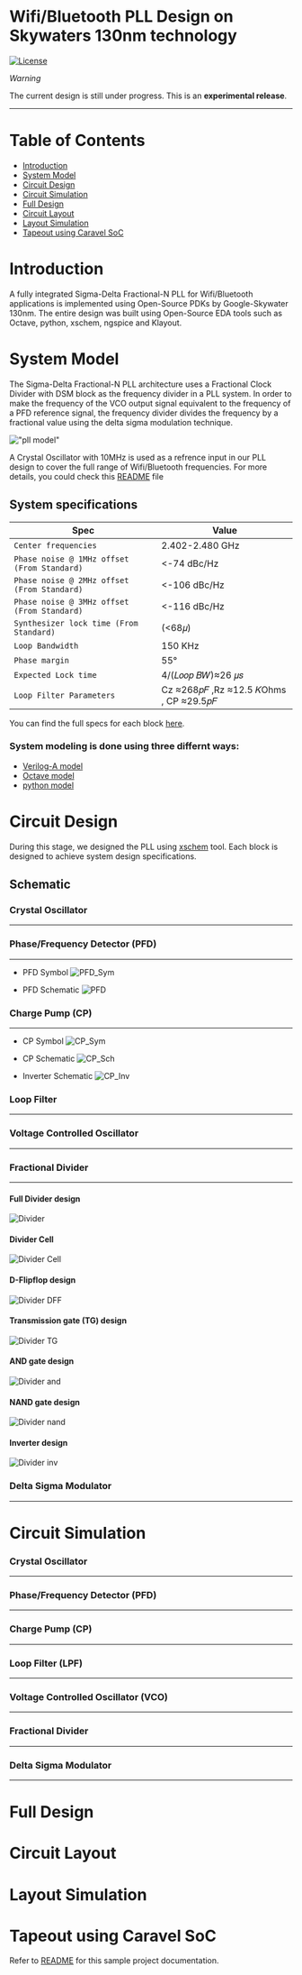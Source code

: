 # Wifi/Bluetooth PLL Design on Skywaters 130nm technology

[![License](https://img.shields.io/github/license/mabrains/PLL_design)](LICENSE) 

*Warning*

   The current design is still under progress. This is an **experimental release**.

----------------------
# Table of Contents

- [Introduction](#introduction)
- [System Model](#system-model)
- [Circuit Design](#circuit-design)
- [Circuit Simulation](#circuit-simulation)
- [Full Design](#full-design)
- [Circuit Layout](#circuit-layout)
- [Layout Simulation](#layout-simulation)
- [Tapeout using Caravel SoC](#tapeout-using-caravel-soc)

# Introduction

A fully integrated Sigma-Delta Fractional-N PLL for Wifi/Bluetooth applications is implemented using Open-Source PDKs by Google-Skywater 130nm. The entire design was built using Open-Source EDA tools such as Octave, python, xschem, ngspice and Klayout.


# System Model

The Sigma-Delta Fractional-N PLL architecture uses a Fractional Clock Divider with DSM block as the frequency divider in a PLL system. In order to make the frequency of the VCO output signal equivalent to the frequency of a PFD reference signal, the frequency divider divides the frequency by a fractional value using the delta sigma modulation technique. 

!["pll model"](images/model_fractional_n_pll.png)

A Crystal Oscillator with 10MHz is used as a refrence input in our PLL design to cover the full range of Wifi/Bluetooth frequencies. For more details, you could check this [README](pll/system/design_specs/README.md) file

## System specifications 

| Spec | Value |
| --- | --- |
| `Center frequencies` | 2.402-2.480 GHz|
| `Phase noise @ 1MHz offset (From Standard)` |<-74 dBc/Hz |
| `Phase noise @ 2MHz offset (From Standard) ` |<-106 dBc/Hz|
| `Phase noise @ 3MHz offset (From Standard)` | <-116 dBc/Hz |
| `Synthesizer lock time (From Standard)  ` | (<68𝜇)|
| `Loop Bandwidth` | 150 KHz|
| `Phase margin ` | 55°|
| ` Expected Lock time   ` | 4/(𝐿𝑜𝑜𝑝 𝐵𝑊)≈26 𝜇𝑠|
| `Loop Filter Parameters` | Cz ≈268𝑝𝐹 ,Rz ≈12.5 𝐾Ohms , CP ≈29.5𝑝𝐹|

You can find the full specs for each block [here](pll/system/design_specs/Specs.md).

### System modeling is done using three differnt ways: 
  - [Verilog-A model](pll/system/verilog-A_model/README.md)
  - [Octave model](pll/system/octave_model/System_Modeling.md)
  - [python model](pll/system/python_model/README.md)


# Circuit Design

During this stage, we designed the PLL using [xschem](https://github.com/StefanSchippers/xschem) tool. Each block is designed to achieve system design specifications. 

## Schematic 

### Crystal Oscillator
----------------------

### Phase/Frequency Detector (PFD) 
----------------------------------

- PFD Symbol
![PFD_Sym](images/schematics/pfd.png)

- PFD Schematic 
![PFD](images/schematics/pfd.png)

### Charge Pump (CP)
--------------------

- CP Symbol
![CP_Sym](images/symbols/cp.png)

- CP Schematic 
![CP_Sch](images/schematics/cp.png)

- Inverter Schematic 
![CP_Inv](images/schematics/cp_inv.png)

### Loop Filter
---------------

### Voltage Controlled Oscillator 
---------------------------------

### Fractional Divider
----------------------
#### Full Divider design
![Divider](images/schematics/divider.png)

#### Divider Cell 
![Divider Cell](images/schematics/divider_cell.png)

#### D-Flipflop design
![Divider DFF](images/schematics/divider_dff.png)

#### Transmission gate (TG) design
![Divider TG](images/schematics/divider_tg.png)

#### AND gate design
![Divider and](images/schematics/divider_and.png)

#### NAND gate design
![Divider nand](images/schematics/divider_nand.png)

#### Inverter design
![Divider inv](images/schematics/divider_inv.png)

### Delta Sigma Modulator
-------------------------

# Circuit Simulation

### Crystal Oscillator
----------------------

### Phase/Frequency Detector (PFD) 
----------------------------------

### Charge Pump (CP)
--------------------

### Loop Filter (LPF)
---------------------

### Voltage Controlled Oscillator (VCO)
---------------------------------------

### Fractional Divider
----------------------

### Delta Sigma Modulator
-------------------------

# Full Design


# Circuit Layout


# Layout Simulation


# Tapeout using Caravel SoC



Refer to [README](docs/source/index.rst) for this sample project documentation. 
